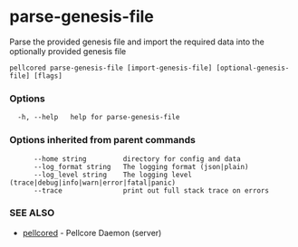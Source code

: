 # parse-genesis-file

Parse the provided genesis file and import the required data into the optionally provided genesis file

```
pellcored parse-genesis-file [import-genesis-file] [optional-genesis-file] [flags]
```

### Options

```
  -h, --help   help for parse-genesis-file
```

### Options inherited from parent commands

```
      --home string         directory for config and data 
      --log_format string   The logging format (json|plain) 
      --log_level string    The logging level (trace|debug|info|warn|error|fatal|panic) 
      --trace               print out full stack trace on errors
```

### SEE ALSO

* [pellcored](pellcored.md)	 - Pellcore Daemon (server)

